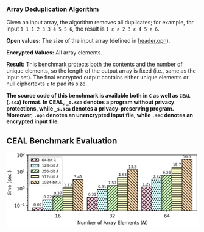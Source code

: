 ### Array Deduplication Algorithm
Given an input array, the algorithm removes all duplicates; for example, for input ```1 1 1 2 3 3 4 5 5 6```, the result is  ```1 ε ε 2 3 ε 4 5 ε 6```.

**Open values:** The size of the input array (defined in [header.opn](https://github.com/momalab/privacy_benchmarks/tree/master/Kernels/deduplication/header.opn)). 

**Encrypted Values:** All array elements.

**Result:** This benchmark protects both the contents and the number of unique elements, so the length of the output array is fixed (i.e., same as the input set). The final encrypted output contains either unique elements or null ciphertexts `ε` to pad its size.

**The source code of this benchmark is available both in `C` as well as `CEAL` (`.sca`) format. In CEAL, `_o.sca` denotes a program without privacy protections, while `_s.sca` denotes a privacy-preserving program. Moreover, `.opn` denotes an unencrypted input file, while `.sec` denotes an encrypted input file.**

CEAL Benchmark Evaluation
-------------------------
![alt text](../../graphs/deduplication.png)
